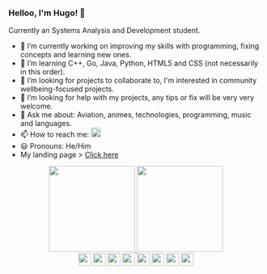 ### Helloo, I'm Hugo! 👋

Currently an Systems Analysis and Development student.

- 🔭 I’m currently working on improving my skills with programming, fixing concepts and learning new ones.
- 🌱 I’m learning C++, Go, Java, Python, HTML5 and CSS (not necessarily in this order).
- 👯 I’m looking for projects to collaborate to, I'm interested in community wellbeing-focused projects.
- 🤔 I’m looking for help with my projects, any tips or fix will be very very welcome.
- 💬 Ask me about: Aviation, animes, technologies, programming, music and languages.
- 📫 How to reach me: <a href="mailto:hugoedson2019@gmail.com"><img src="https://img.shields.io/badge/Gmail-D14836?style=for-the-badge&logo=gmail&logoColor=white" height="19em"/></a>
- 😃 Pronouns: He/Him<br>
- My landing page > <a href="https://huggosouza.github.io/" target="_blank">Click here</a>

<div align="center">
  <a href="https://github.com/huggosouza">
  <img height="170em" src="https://github-readme-stats.vercel.app/api?username=huggosouza&show_icons=true&theme=dark&include_all_commits=true&count_private=true"/>
  <img height="170m" src="https://github-readme-stats.vercel.app/api/top-langs/?username=huggosouza&layout=compact&langs_count=7&theme=dark"/>
  </a><br>
  <img height="25em" src="https://img.shields.io/badge/c++-%2300599C.svg?style=for-the-badge&logo=c%2B%2B&logoColor=white"/></a>
  <img height="25em" src="https://img.shields.io/badge/java-%23ED8B00.svg?style=for-the-badge&logo=java&logoColor=white"/></a>
  <img height="25em" src="https://img.shields.io/badge/golang-%2300599C.svg?style=for-the-badge&logo=go%2B%2B&logoColor=white"/></a>
  <img height="25em" src="https://img.shields.io/badge/python-3670A0?style=for-the-badge&logo=python&logoColor=ffdd54"/></a>
  <img height="25em" src="https://img.shields.io/badge/html5-%23E34F26.svg?style=for-the-badge&logo=html5&logoColor=white"/></a>
  <img height="25em" src="https://img.shields.io/badge/css3-%231572B6.svg?style=for-the-badge&logo=css3&logoColor=white"/></a>
  <img height="25em" src="https://img.shields.io/badge/Arch%20Linux-1793D1?logo=arch-linux&logoColor=fff&style=for-the-badge"/></a>
  <img height="25em" src="https://img.shields.io/badge/-Zorin%20OS-%2310AAEB?style=for-the-badge&logo=zorin&logoColor=white"/></a>
  
</div>
